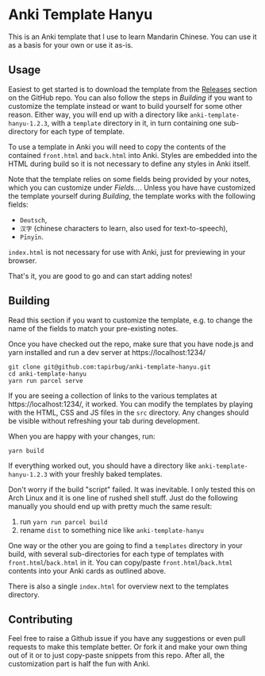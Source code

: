# Anki Template Hanyu
This is an Anki template that I use to learn Mandarin Chinese.
You can use it as a basis for your own or use it as-is.

## Usage
Easiest to get started is to download the template from the
[Releases](https://github.com/tapirbug/anki-template-hanyu/releases) section
on the GitHub repo. You can also follow the steps in _Building_ if you want to
customize the template instead or want to build yourself for some other reason.
Either way, you will end up with a directory like `anki-template-hanyu-1.2.3`,
with a `template` directory in it, in turn containing one sub-directory for
each type of template.

To use a template in Anki you will need to copy the contents of the contained
`front.html` and `back.html` into Anki. Styles are embedded into the HTML
during build so it is not necessary to define any styles in Anki itself.

Note that the template relies on some fields being provided by your notes,
which you can customize under _Fields…_. Unless you have have customized the
template yourself during _Building_, the template works with the following
fields:
* `Deutsch`,
* `汉字` (chinese characters to learn, also used for text-to-speech),
* `Pīnyīn`.

`index.html` is not necessary for use with Anki, just for previewing in your
browser.

That's it, you are good to go and can start adding notes!

## Building
Read this section if you want to customize the template, e.g. to change the
name of the fields to match your pre-existing notes.

Once you have checked out the repo, make sure that you have node.js and yarn
installed and run a dev server at https://localhost:1234/

    git clone git@github.com:tapirbug/anki-template-hanyu.git
    cd anki-template-hanyu
    yarn run parcel serve

If you are seeing a collection of links to the various templates at
https://localhost:1234/, it worked. You can modify the templates by playing
with the HTML, CSS and JS files in the `src` directory. Any changes should be
visible without refreshing your tab during development.

When you are happy with your changes, run:

    yarn build

If everything worked out, you should have a directory like
`anki-template-hanyu-1.2.3` with your freshly baked templates.

Don't worry if the build "script" failed. It was inevitable. I only tested this
on Arch Linux and it is one line of rushed shell stuff. Just do the following
manually you should end up with pretty much the same result:
1. run `yarn run parcel build`
2. rename `dist` to something nice like `anki-template-hanyu`

One way or the other you are going to find a `templates` directory in your
build, with several sub-directories for each type of templates with
`front.html`/`back.html` in it. You can copy/paste `front.html`/`back.html`
contents into your Anki cards as outlined above.

There is also a single `index.html` for overview next to the templates
directory.

## Contributing
Feel free to raise a Github issue if you have any suggestions or even pull
requests to make this template better. Or fork it and make your own thing out
of it or to just copy-paste snippets from this repo. After all, the
customization part is half the fun with Anki.
